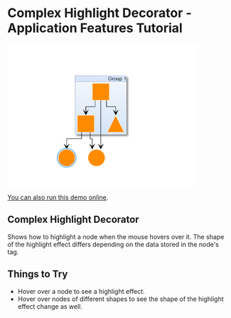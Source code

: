 # Complex Highlight Decorator - Application Features Tutorial

<img src="../../resources/image/complex-highlight-decorator.png" alt="demo-thumbnail" height="320"/>

[You can also run this demo online](https://live.yworks.com/demos/03-tutorial-application-features/complex-highlight-decorator/index.html).

## Complex Highlight Decorator

Shows how to highlight a node when the mouse hovers over it. The shape of the highlight effect differs depending on the data stored in the node's tag.

## Things to Try

- Hover over a node to see a highlight effect.
- Hover over nodes of different shapes to see the shape of the highlight effect change as well.
